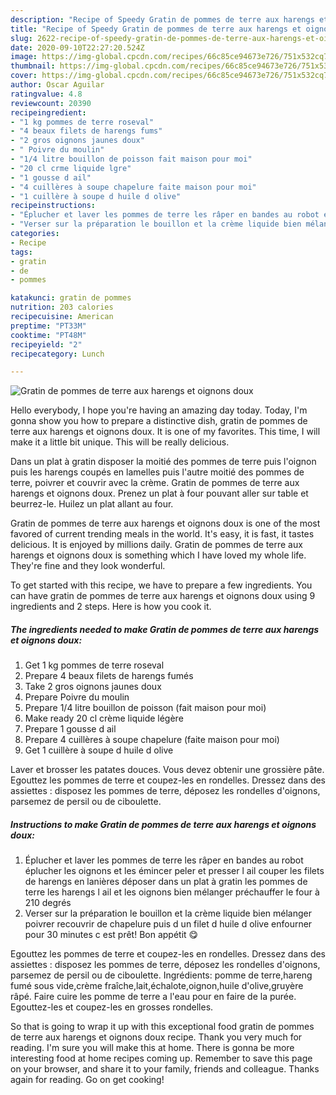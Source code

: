 ```yaml
---
description: "Recipe of Speedy Gratin de pommes de terre aux harengs et oignons doux"
title: "Recipe of Speedy Gratin de pommes de terre aux harengs et oignons doux"
slug: 2622-recipe-of-speedy-gratin-de-pommes-de-terre-aux-harengs-et-oignons-doux
date: 2020-09-10T22:27:20.524Z
image: https://img-global.cpcdn.com/recipes/66c85ce94673e726/751x532cq70/gratin-de-pommes-de-terre-aux-harengs-et-oignons-doux-photo-principale-de-la-recette.jpg
thumbnail: https://img-global.cpcdn.com/recipes/66c85ce94673e726/751x532cq70/gratin-de-pommes-de-terre-aux-harengs-et-oignons-doux-photo-principale-de-la-recette.jpg
cover: https://img-global.cpcdn.com/recipes/66c85ce94673e726/751x532cq70/gratin-de-pommes-de-terre-aux-harengs-et-oignons-doux-photo-principale-de-la-recette.jpg
author: Oscar Aguilar
ratingvalue: 4.8
reviewcount: 20390
recipeingredient:
- "1 kg pommes de terre roseval"
- "4 beaux filets de harengs fums"
- "2 gros oignons jaunes doux"
- " Poivre du moulin"
- "1/4 litre bouillon de poisson fait maison pour moi"
- "20 cl crme liquide lgre"
- "1 gousse d ail"
- "4 cuillères à soupe chapelure faite maison pour moi"
- "1 cuillère à soupe d huile d olive"
recipeinstructions:
- "Éplucher et laver les pommes de terre les râper en bandes au robot éplucher les oignons et les émincer peler et presser l ail couper les filets de harengs en lanières déposer dans un plat à gratin les pommes de terre les harengs l ail et les oignons bien mélanger préchauffer le four à 210 degrés"
- "Verser sur la préparation le bouillon et la crème liquide bien mélanger poivrer recouvrir de chapelure puis d un filet d huile d olive enfourner pour 30 minutes c est prêt! Bon appétit 😋"
categories:
- Recipe
tags:
- gratin
- de
- pommes

katakunci: gratin de pommes 
nutrition: 203 calories
recipecuisine: American
preptime: "PT33M"
cooktime: "PT48M"
recipeyield: "2"
recipecategory: Lunch

---
```



![Gratin de pommes de terre aux harengs et oignons doux](https://img-global.cpcdn.com/recipes/66c85ce94673e726/751x532cq70/gratin-de-pommes-de-terre-aux-harengs-et-oignons-doux-photo-principale-de-la-recette.jpg)

Hello everybody, I hope you're having an amazing day today. Today, I'm gonna show you how to prepare a distinctive dish, gratin de pommes de terre aux harengs et oignons doux. It is one of my favorites. This time, I will make it a little bit unique. This will be really delicious.

Dans un plat à gratin disposer la moitié des pommes de terre puis l&#39;oignon puis les harengs coupés en lamelles puis l&#39;autre moitié des pommes de terre, poivrer et couvrir avec la crème. Gratin de pommes de terre aux harengs et oignons doux. Prenez un plat à four pouvant aller sur table et beurrez-le. Huilez un plat allant au four.

Gratin de pommes de terre aux harengs et oignons doux is one of the most favored of current trending meals in the world. It's easy, it is fast, it tastes delicious. It is enjoyed by millions daily. Gratin de pommes de terre aux harengs et oignons doux is something which I have loved my whole life. They're fine and they look wonderful.


To get started with this recipe, we have to prepare a few ingredients. You can have gratin de pommes de terre aux harengs et oignons doux using 9 ingredients and 2 steps. Here is how you cook it.

<!--inarticleads1-->

##### The ingredients needed to make Gratin de pommes de terre aux harengs et oignons doux:

1. Get 1 kg pommes de terre roseval
1. Prepare 4 beaux filets de harengs fumés
1. Take 2 gros oignons jaunes doux
1. Prepare  Poivre du moulin
1. Prepare 1/4 litre bouillon de poisson (fait maison pour moi)
1. Make ready 20 cl crème liquide légère
1. Prepare 1 gousse d ail
1. Prepare 4 cuillères à soupe chapelure (faite maison pour moi)
1. Get 1 cuillère à soupe d huile d olive


Laver et brosser les patates douces. Vous devez obtenir une grossière pâte. Egouttez les pommes de terre et coupez-les en rondelles. Dressez dans des assiettes : disposez les pommes de terre, déposez les rondelles d&#39;oignons, parsemez de persil ou de ciboulette. 

<!--inarticleads2-->

##### Instructions to make Gratin de pommes de terre aux harengs et oignons doux:

1. Éplucher et laver les pommes de terre les râper en bandes au robot éplucher les oignons et les émincer peler et presser l ail couper les filets de harengs en lanières déposer dans un plat à gratin les pommes de terre les harengs l ail et les oignons bien mélanger préchauffer le four à 210 degrés
1. Verser sur la préparation le bouillon et la crème liquide bien mélanger poivrer recouvrir de chapelure puis d un filet d huile d olive enfourner pour 30 minutes c est prêt! Bon appétit 😋


Egouttez les pommes de terre et coupez-les en rondelles. Dressez dans des assiettes : disposez les pommes de terre, déposez les rondelles d&#39;oignons, parsemez de persil ou de ciboulette. Ingrédients: pomme de terre,hareng fumé sous vide,crème fraîche,lait,échalote,oignon,huile d&#39;olive,gruyère râpé. Faire cuire les pomme de terre a l&#39;eau pour en faire de la purée. Egouttez-les et coupez-les en grosses rondelles. 

So that is going to wrap it up with this exceptional food gratin de pommes de terre aux harengs et oignons doux recipe. Thank you very much for reading. I'm sure you will make this at home. There is gonna be more interesting food at home recipes coming up. Remember to save this page on your browser, and share it to your family, friends and colleague. Thanks again for reading. Go on get cooking!
